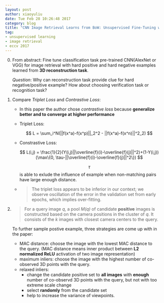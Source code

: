 ```yaml
---
layout: post
author: xiaoyuliu
date: Tue Feb 28 10:26:48 2017
category: blog
title: "CNN Image Retrieval Learns from BoW: Unsupervised Fine-Tuning with Hard Examples-Notes"
tag:
- unsupervised learning
- image retrieval
- eccv 2017
---
```


0. From abstract: Fine tune classification task pre-trained CNN(AlexNet or VGG) for image retrieval with hard positive and hard negative examples learned from **3D reconstruction task**.

    <span class="evidence">*Question*</span>: Why can reconstruction task provide clue for hard negative/positive example? How about choosing verification task or recognition task?


1. Compare *Triplet Loss* and *Contrastive Loss*:
    - In this paper the author chose *contrastive loss* because **generalize better and to converge at higher performance**
    - Triplet Loss:
    
        $$
        L = \sum_i^N(||f(x^a)-f(x^p)||_2^2 - ||f(x^a)-f(x^n)||^2_2)
        $$
    - Constrastive Loss:
    
        $$
        L(i,j) = \frac{1}{2}(Y(i,j)||\overline{f}(i)-\overline{f}(j)||^2)+(1-Y(i,j))(\max\{0, \tau-||\overline{f}(i)-\overline{f}(j)||^2\})
        $$

        $$\tau$$ is able to exlude the influence of example when non-matching pairs have large enough distance.

    - >The triplet loss appears to be inferior in our context; we observe oscillation of the error in the validation set from early epochs, which implies over-fitting.

2. >For a query image *q*, a pool *M(q)* of candidate **positive** images is constructed based on the camera positions in the cluster of *q*. It consists of the *k* images with closest camera centers to the query.
    
    To further sample postive example, three strategies are come up with in the paper:

    - MAC distance: choose the image with the lowest MAC distance to the query. (MAC distance means inner product between **L2 normalized ReLU** activation of two image representation)
    - maximum inliers: choose the image with the highest number of co-observed 3D points with the query.
    - relaxed inliers:
        - change the candidate positive set to **all images** with **enough** number of co-observd 3D points with the query, but not with too extreme scale change
        - select **randomly** from the candidate set
        - help to increase the variance of viewpoints.











